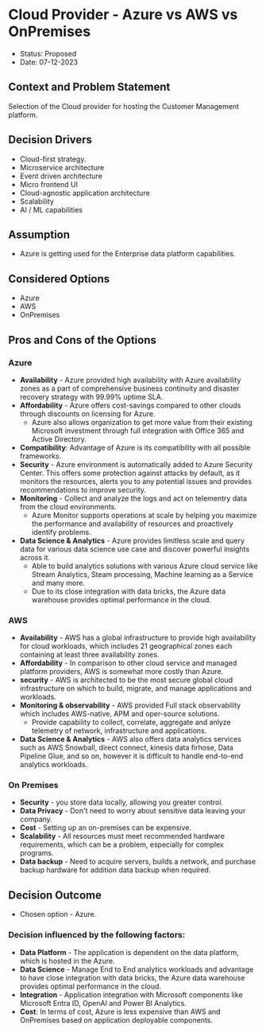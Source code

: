 # Cloud Provider - Azure vs AWS vs OnPremises

* Status: Proposed
* Date:  07-12-2023

## Context and Problem Statement

Selection of the Cloud provider for hosting the Customer Management platform.

## Decision Drivers

* Cloud-first strategy.
* Microservice architecture
* Event driven architecture
* Micro frontend UI 
* Cloud-agnostic application architecture
* Scalability
* AI / ML capabilities

## Assumption
* Azure is getting used for the Enterprise data platform capabilities.

## Considered Options

* Azure
* AWS
* OnPremises


## Pros and Cons of the Options

### Azure

* **Availability** - Azure provided high availability with Azure availability zones as a part of comprehensive business continuity and disaster recovery strategy with 99.99% uptime SLA.
* **Affordability** - Azure offers cost-savings compared to other clouds through discounts on licensing for Azure. 
    - Azure also allows organization to get more value from their existing Microsoft investment through full integration with Office 365 and Active Directory.
* **Compatibility**: Advantage of Azure is its compatibility with all possible frameworks.
* **Security** - Azure environment is automatically added to Azure Security Center. This offers some protection against attacks by default, as it monitors the resources, alerts you to any potential issues and provides recommendations to improve security.
* **Monitoring** - Collect and analyze the logs and act on telementry data from the cloud environments. 
    - Azure Monitor supports operations at scale by helping you maximize the performance and availability of resources and proactively identify problems.
* **Data Science & Analytics** - Azure provides limitless scale and query data for various data science use case and discover powerful insights across it. 
    - Able to build analytics solutions with various Azure cloud service like Stream Analytics, Steam processing, Machine learning as a Service and many more. 
    - Due to its close integration with data bricks, the Azure data warehouse provides optimal performance in the cloud.


### AWS

* **Availability** - AWS has a global infrastructure to provide high availability for cloud workloads, which includes 21 geographical zones each containing at least three availability zones.
* **Affordability** - In comparison to other cloud service and managed platform providers, AWS is somewhat more costly than Azure.
* **security** - AWS is architected to be the most secure global cloud infrastructure on which to build, migrate, and manage applications and workloads.
* **Monitoring & observability** - AWS provided Full stack observability which includes AWS-native, APM and oper-source solutions. 
    - Provide capability to collect, correlate, aggregate and anlyze telemetry of network, infrastructure and applications.
* **Data Science & Analytics** - AWS also offers data analytics services such as AWS Snowball, direct connect, kinesis data firhose, Data Pipeline Glue, and so on, however it is difficult to handle end-to-end analytics workloads.
 

### On Premises

* **Security** - you store data locally, allowing you greater control.
* **Data Privacy** - Don't need to worry about sensitive data leaving your company.
* **Cost** - Setting up an on-premises can be expensive.
* **Scalability** - All resources must meet recommended hardware requirements, which can be a problem, especially for complex programs.
* **Data backup** - Need to acquire servers, builds a network, and purchase backup hardware for addition data backup when required.

## Decision Outcome

* Chosen option - Azure.

### Decision influenced by the following factors:
* **Data Platform** - The application is dependent on the data platform, which is hosted in the Azure.
* **Data Science** - Manage End to End analytics workloads and advantage to have close integration with data bricks, the Azure data warehouse provides optimal performance in the cloud.
* **Integration** - Application integration with Microsoft components like Microsoft Entra ID, OpenAI and Power BI Analytics.
* **Cost**: In terms of cost, Azure is less expensive than AWS and OnPremises based on application deployable components.
